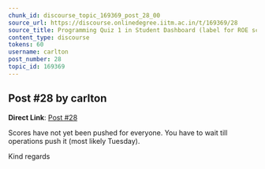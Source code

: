 ```yaml
---
chunk_id: discourse_topic_169369_post_28_00
source_url: https://discourse.onlinedegree.iitm.ac.in/t/169369/28
source_title: Programming Quiz 1 in Student Dashboard (label for ROE scores) - showing absent or incorrect
content_type: discourse
tokens: 60
username: carlton
post_number: 28
topic_id: 169369
---
```


## Post #28 by carlton

**Direct Link**: [Post #28](https://discourse.onlinedegree.iitm.ac.in/t/169369/28)

Scores have not yet been pushed for everyone. You have to wait till operations push it (most likely Tuesday).

Kind regards
